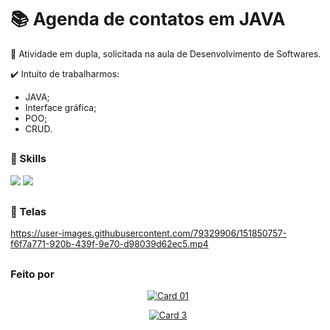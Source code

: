 # 📚 Agenda de contatos em JAVA

📌 Atividade em dupla, solicitada na aula de Desenvolvimento de Softwares.

✔️ Intuito de trabalharmos: 
- JAVA;
- Interface gráfica;
- POO;
- CRUD.

##
### 🚀 Skills
<div>
  <img src="https://img.shields.io/badge/Java-ED8B00?style=for-the-badge&logo=java&logoColor=white">
  <img src="https://img.shields.io/badge/Eclipse-2C2255?style=for-the-badge&logo=eclipse&logoColor=white">
</div>

##
### 🎨 Telas
https://user-images.githubusercontent.com/79329906/151850757-f6f7a771-920b-439f-9e70-d98039d62ec5.mp4

##
### Feito por
<div align="center">
 
 <a href="https://www.linkedin.com/in/hmirandas/">![Card 01](https://user-images.githubusercontent.com/79329906/151829772-bfa2acf4-56a3-4f13-8de2-d1c1dc328406.svg)</a>
 
 <a href="https://github.com/DuS0usa">![Card 3](https://user-images.githubusercontent.com/79329906/151837708-bbed3c36-75ab-4355-a9a0-60894abf7e85.svg)</a>
 
</div>
